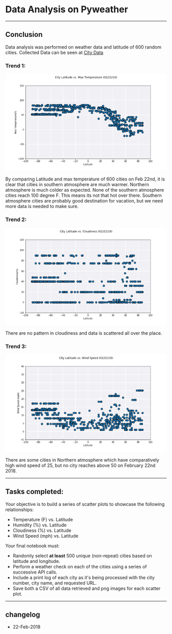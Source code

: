 # Data Analysis on Pyweather
----
## Conclusion


Data analysis was performed on weather data and latitude of 600 random cities.
Collected Data can be seen at [City Data](Data/Weather_data_600_cities.csv)


### Trend 1:

![Temp](Images/latitude_temp.png)

By comparing Latitude and max temperature of 600 cities on Feb 22nd, it is clear that cities in southern atmosphere are much warmer.
Northern atmosphere is much colder as expected. None of the southern atmosphere cities reach 100 degree F. This means its not that hot over there. Southern atmosphere cities are probably good destination for vacation, but we need more data is needed to make sure.

### Trend 2:

![Cloud](Images/latitude_clouds.png)

There are no pattern in cloudiness and data is scattered all over the place.

### Trend 3:

![Wind](Images/latitude_wind_speed.png)

There are some cities in Northern atmosphere which have comparatively high wind speed of 25, but no city reaches above 50 on February 22nd 2018.


----
## Tasks completed:

Your objective is to build a series of scatter plots to showcase the following relationships:

* Temperature (F) vs. Latitude
* Humidity (%) vs. Latitude
* Cloudiness (%) vs. Latitude
* Wind Speed (mph) vs. Latitude

Your final notebook must:

* Randomly select **at least** 500 unique (non-repeat) cities based on latitude and longitude.
* Perform a weather check on each of the cities using a series of successive API calls. 
* Include a print log of each city as it's being processed with the city number, city name, and requested URL.
* Save both a CSV of all data retrieved and png images for each scatter plot.


---
## changelog
* 22-Feb-2018 
